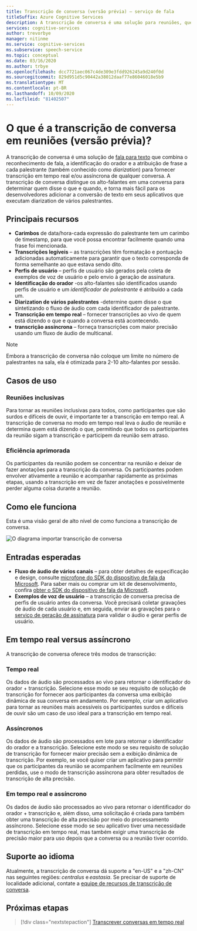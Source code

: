 ```yaml
---
title: Transcrição de conversa (versão prévia) – serviço de fala
titleSuffix: Azure Cognitive Services
description: A transcrição de conversa é uma solução para reuniões, que combina reconhecimento, ID do orador e diarization para fornecer transcrição de qualquer conversa.
services: cognitive-services
author: trevorbye
manager: nitinme
ms.service: cognitive-services
ms.subservice: speech-service
ms.topic: conceptual
ms.date: 03/16/2020
ms.author: trbye
ms.openlocfilehash: dcc7721aec067c4de309e3fdd926245a9d240f0d
ms.sourcegitcommit: 829d951d5c90442a38012daaf77e86046018e5b9
ms.translationtype: MT
ms.contentlocale: pt-BR
ms.lasthandoff: 10/09/2020
ms.locfileid: "81402507"
---
```

# <a name="what-is-conversation-transcription-in-meetings-preview"></a>O que é a transcrição de conversa em reuniões (versão prévia)?

A transcrição de conversa é uma solução de [fala para texto](speech-to-text.md) que combina o reconhecimento de fala, a identificação do orador e a atribuição de frase a cada palestrante (também conhecido como _diarization_) para fornecer transcrição em tempo real e/ou assíncrona de qualquer conversa. A transcrição de conversa distingue os alto-falantes em uma conversa para determinar quem disse o que e quando, e torna mais fácil para os desenvolvedores adicionar a conversão de texto em seus aplicativos que executam diarization de vários palestrantes.

## <a name="key-features"></a>Principais recursos

- **Carimbos** de data/hora-cada expressão do palestrante tem um carimbo de timestamp, para que você possa encontrar facilmente quando uma frase foi mencionada.
- **Transcrições legíveis** – as transcrições têm formatação e pontuação adicionadas automaticamente para garantir que o texto corresponda de forma semelhante ao que estava sendo dito.
- **Perfis de usuário** – perfis de usuário são gerados pela coleta de exemplos de voz de usuário e pelo envio à geração de assinatura.
- **Identificação do orador** -os alto-falantes são identificados usando perfis de usuário e um _identificador de palestrante_ é atribuído a cada um.
- **Diarization de vários palestrantes** -determine quem disse o que sintetizando o fluxo de áudio com cada identificador de palestrante.
- **Transcrição em tempo real** – fornecer transcrições ao vivo de quem está dizendo o que e quando a conversa está acontecendo.
- **transcrição assíncrona** – forneça transcrições com maior precisão usando um fluxo de áudio de multicanal.

> [!NOTE]
> Embora a transcrição de conversa não coloque um limite no número de palestrantes na sala, ela é otimizada para 2-10 alto-falantes por sessão.

## <a name="use-cases"></a>Casos de uso

### <a name="inclusive-meetings"></a>Reuniões inclusivas

Para tornar as reuniões inclusivas para todos, como participantes que são surdos e difíceis de ouvir, é importante ter a transcrição em tempo real. A transcrição de conversa no modo em tempo real leva o áudio de reunião e determina quem está dizendo o que, permitindo que todos os participantes da reunião sigam a transcrição e participem da reunião sem atraso.

### <a name="improved-efficiency"></a>Eficiência aprimorada

Os participantes da reunião podem se concentrar na reunião e deixar de fazer anotações para a transcrição da conversa. Os participantes podem envolver ativamente a reunião e acompanhar rapidamente as próximas etapas, usando a transcrição em vez de fazer anotações e possivelmente perder alguma coisa durante a reunião.

## <a name="how-it-works"></a>Como ele funciona

Esta é uma visão geral de alto nível de como funciona a transcrição de conversa.

![O diagrama importar transcrição de conversa](media/scenarios/conversation-transcription-service.png)

## <a name="expected-inputs"></a>Entradas esperadas

- **Fluxo de áudio de vários canais** – para obter detalhes de especificação e design, consulte [microfone do SDK do dispositivo de fala da Microsoft](https://aka.ms/cts/microphone). Para saber mais ou comprar um kit de desenvolvimento, confira [obter o SDK do dispositivo de fala da Microsoft](https://aka.ms/cts/getsdk).
- **Exemplos de voz de usuário** – a transcrição de conversa precisa de perfis de usuário antes da conversa. Você precisará coletar gravações de áudio de cada usuário e, em seguida, enviar as gravações para o [serviço de geração de assinatura](https://aka.ms/cts/signaturegenservice) para validar o áudio e gerar perfis de usuário.

## <a name="real-time-vs-asynchronous"></a>Em tempo real versus assíncrono

A transcrição de conversa oferece três modos de transcrição:

### <a name="real-time"></a>Tempo real

Os dados de áudio são processados ao vivo para retornar o identificador do orador + transcrição. Selecione esse modo se seu requisito de solução de transcrição for fornecer aos participantes da conversa uma exibição dinâmica de sua conversa em andamento. Por exemplo, criar um aplicativo para tornar as reuniões mais acessíveis os participantes surdos e difíceis de ouvir são um caso de uso ideal para a transcrição em tempo real.

### <a name="asynchronous"></a>Assíncronos

Os dados de áudio são processados em lote para retornar o identificador do orador e a transcrição. Selecione este modo se seu requisito de solução de transcrição for fornecer maior precisão sem a exibição dinâmica de transcrição. Por exemplo, se você quiser criar um aplicativo para permitir que os participantes da reunião se acompanhem facilmente em reuniões perdidas, use o modo de transcrição assíncrona para obter resultados de transcrição de alta precisão.

### <a name="real-time-plus-asynchronous"></a>Em tempo real e assíncrono

Os dados de áudio são processados ao vivo para retornar o identificador do orador + transcrição e, além disso, uma solicitação é criada para também obter uma transcrição de alta precisão por meio do processamento assíncrono. Selecione esse modo se seu aplicativo tiver uma necessidade de transcrição em tempo real, mas também exigir uma transcrição de precisão maior para uso depois que a conversa ou a reunião tiver ocorrido.

## <a name="language-support"></a>Suporte ao idioma

Atualmente, a transcrição de conversa dá suporte a "en-US" e a "zh-CN" nas seguintes regiões: *centralus* e *eastasia*. Se precisar de suporte de localidade adicional, contate a [equipe de recursos de transcrição de conversa](mailto:CTSFeatureCrew@microsoft.com).

## <a name="next-steps"></a>Próximas etapas

> [!div class="nextstepaction"]
> [Transcrever conversas em tempo real](how-to-use-conversation-transcription-service.md)
